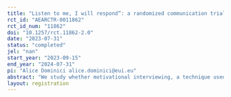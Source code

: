 ```yaml
---
title: "Listen to me, I will respond”: a randomized communication trial on vaccination decisions"
rct_id: "AEARCTR-0011862"
rct_id_num: "11862"
doi: "10.1257/rct.11862-2.0"
date: "2023-07-31"
status: "completed"
jel: "nan"
start_year: "2023-09-15"
end_year: "2024-07-31"
pi: "Alice Dominici alice.dominici@eui.eu"
abstract: "We study whether motivational interviewing, a technique used in clinical dialogues, can foster vaccination uptake when applied in video informational campaigns. We investigate its interaction with more common nudges in a factorial design. "
layout: registration
---
```


